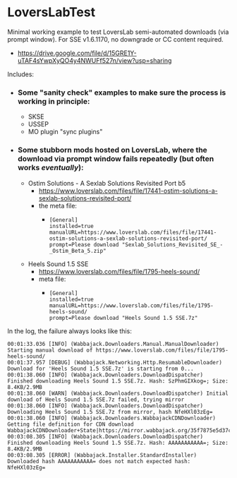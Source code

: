 # LoversLabTest
Minimal working example to test LoversLab semi-automated downloads (via prompt window). For SSE v1.6.1170, no downgrade or CC content required.
* https://drive.google.com/file/d/15GRE1Y-uTAF4sYwpXyQO4y4NWUFf527n/view?usp=sharing

Includes:
* ### Some "sanity check" examples to make sure the process is working in principle:
  * SKSE
  * USSEP
  * MO plugin "sync plugins"
* ### Some stubborn mods hosted on LoversLab, where the download via prompt window fails repeatedly (but often works *eventually*):
  * Ostim Solutions - A Sexlab Solutions Revisited Port b5
    * https://www.loverslab.com/files/file/17441-ostim-solutions-a-sexlab-solutions-revisited-port/
    * the meta file:
      * ```
        [General]
        installed=true
        manualURL=https://www.loverslab.com/files/file/17441-ostim-solutions-a-sexlab-solutions-revisited-port/
        prompt=Please download "Sexlab_Solutions_Revisited_SE_-_Ostim_Beta_5.zip"
        ```
  * Heels Sound 1.5 SSE
    * https://www.loverslab.com/files/file/1795-heels-sound/
    * meta file:
      * ```
        [General]
        installed=true
        manualURL=https://www.loverslab.com/files/file/1795-heels-sound/
        prompt=Please download "Heels Sound 1.5 SSE.7z"
        ```

In the log, the failure always looks like this:
```
00:01:33.036 [INFO] (Wabbajack.Downloaders.Manual.ManualDownloader) Starting manual download of https://www.loverslab.com/files/file/1795-heels-sound/
00:01:37.957 [DEBUG] (Wabbajack.Networking.Http.ResumableDownloader) Download for 'Heels Sound 1.5 SSE.7z' is starting from 0...
00:01:38.060 [INFO] (Wabbajack.Downloaders.DownloadDispatcher) Finished downloading Heels Sound 1.5 SSE.7z. Hash: SzPhmGIXkog=; Size: 8.4KB/2.9MB
00:01:38.060 [WARN] (Wabbajack.Downloaders.DownloadDispatcher) Initial download of Heels Sound 1.5 SSE.7z failed, trying mirror
00:01:38.060 [INFO] (Wabbajack.Downloaders.DownloadDispatcher) Downloading Heels Sound 1.5 SSE.7z from mirror, hash NfeHXl03zEg=
00:01:38.060 [INFO] (Wabbajack.Downloaders.WabbajackCDNDownloader) Getting file definition for CDN download WabbajackCDNDownloader+State|https://mirror.wabbajack.org/35f7875e5d37cc48
00:03:08.305 [INFO] (Wabbajack.Downloaders.DownloadDispatcher) Finished downloading Heels Sound 1.5 SSE.7z. Hash: AAAAAAAAAAA=; Size: 8.4KB/2.9MB
00:03:08.305 [ERROR] (Wabbajack.Installer.StandardInstaller) Downloaded hash AAAAAAAAAAA= does not match expected hash: NfeHXl03zEg=
```
